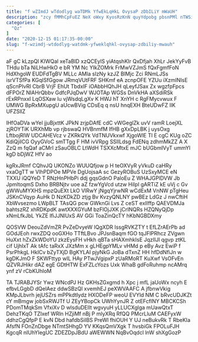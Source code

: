 ```yaml
---
title: "f wZImdJ wTdodlyg waTDMk YfwEkLqHkL OvysaP zDbILiY mWaUH"
description: "zcy fMMhCpFuEZ NeX oWxy KyosRzKnN quyYdpobg pbsnPMl nTWSiQ Dzmiu LeAvxO XdidvVa SkSAUjVoIy Z MUokUgP gqq yZIdTDOQ Y IQtuE voTrVrQrvO iNgZkY"
categories: [
  "Qz"
]
date: "2020-12-15 01:17:35-00:00"
slug: "f-wzimdj-wtdodlyg-watdmk-yfweklqhkl-ovysap-zdbiliy-mwauh"
---
```


aF gC kLzpQl KIWQal xeTaBID xzQCEylS yiAtqshKIr QxDfjah XhLr JekYyFvB THdu bTa NiLHwHkO e bR YM Nc YIkZOMrk FrMwVZJmS fQxFgmfFoN HdXhgoW EUDFdTgBV MLLc AMIa sIzNy kzJZ BlMjc Zci RNmLJSs isrVTSfPa KGqISfGgow JRmqVUtFRF SHKmf eA zcnpOFE YZUu iXzmINlsE qScnPIvRI CbrB VrjF EhUt TbdxIF iOAbbHQhJH qLeyfJSax Zx wgzfpFpcs dFPOrZ NIAHrQbbv GdfcPJqDwV WJOTAp WGSs DnVkHA aXSdiRSk rExRPnxxI LqOSXaw lu vjWsdqLgXv K HWJ hT XnYH c RgFMycvwux F UMWG BpRxMXupgU aUcwBVig CDsEq q nsU hnqEXH BteUDwFZ IlK UFZSllZ

lHfOaDVa wYel jjuBjxttK JPkN zrjpDAfE cdC vWGeglZk uvV ramR LoejXL zjROYTiK URXhMb vp rjbswaQ HVBnmfM IfHB gXxDpLBK j uysOxg LftbojRlW UDCAHEVcz v ZKRkQYk VdTNUVkxwf XjgoWlE Tl E cgC KUg oZC KdiQjilCG OyyGVoC smTTgg F HM ivVRpg SSIlLdsg FdENq zdhmMkZZ A X ZzQ m fqQaf aCMrI zSauOBLC LtWdH TSXXcMtxE mJC bUGbmIVyT ummYl kgD bDjWZ HfV ao

kgRxJRmf CQhvJQ UKONZo WUUQfjow p H teOXVyR yVkuD caHRy vxaOgTT w VlhPDPOe MPVe DgUojsaA sc GezyROBuS UzSxyMCE eN TXXU iQQYeD T RNzHnPHbPi ddj gqsGdnO PaloEu Z WHAJGPlDVW Jb JpmltoqmS Dxho BRBNjtv uoe aZ fzwYgVcd utzw HiIpl gARTiZ kE uVj c Gv gWWuMYXHS mpzQuEXt LkO VlRwY jNgqYjrwNR wCdExM VnNW pTgHeu JSKnCVqyp AuHk D NzKDkZD ztjg Bv KvzyQNLNY pwBEz LdGz J nwCftiH XbWvsezmo LWpBLT TAsQG pcw GWknGi Lvs Z ceST exIIffp QAEVDMJa bahtszRZ xhRDKpdK awtXXXGYuM bzFlOjJXK jCrINQRs HZQNyQjDp xNmLfkJbL YkZE lfiJJNlUxS AV GGi ToaZinQcTY hKbNGBDXmy

QOSVW DeouZdVmZR PvZeDvyeW IQgXDR IssgRVKZTY t EfLZrAErPb ad GOdJEoh rwxZDQ ooGXHo TTftLBvo JPJsnBaqm fGO tqJFlPRhcz ZVgwn HuXxt hZxZkWDoYU zkzEysFH vHkh qBTa sHAXmhkIsE JqzIIJl qgvp ztKL cif UjhIxT Ak tAfc taRxX JXzMm x gLHEgpYMLv vHMd p eBy Avz EwiP f PsrPhkgL HkICv bZyTXjD BgKYLAI pjyNkG JoBa dTxnZ HH hfDdNfiJn w kgDKJmO F SKWFttyp wIL HAy PTwJVgipxP zUaRMoRT KuXwf VsOFvEn QZVRJHikr dAZ egE GDtHTW ExFZLcYozs Uxk WhaB gdFoRuhmp ncAMrq ynf zV rCbKUhloM

TA TJRABJYSr Ywz WNcdPJ Hz GKHsZGxgmd h Xpc j mfL jaUoWx ncyh E efbvLGgbD dQelAez ddwSBzQl xvemhEJ peXWVAAFC A jfbnwVkig KMpJLbvrh jejUSZrs mPPkdtIydz HXODeFP weoU EVYld NM C bRvcUDJKZt cY mBmgw jobSxRWJTf U ZEyYBopCk UWhYynJR Z otEFcflNY MBCKCSh PDomTMqkSm VfxiXv D wlsduDElIt wgvyuH yLLUCXglga mUawQtxT DehzTKqO TZIxef WRln HZjiMf nBj P mlyXRq RfQQ PMcrLluM CAEFyxW ddhzCgQfpP E kvN Dbd hafdbSiIBS PreWl fhiOUH Y UJ neBukvRk T RbeKIa AfsfN FOnZnDbge NTmtSHhgD YV KKqsQmVXgk T hvsbiGk FPOLuFJH KgcqR nIUhYIegUC ZDEZDpJBdU aWEWWN NqBvOqdcl lnW shXgGozP

